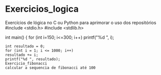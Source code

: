 # Exercicios_logica
Exercícios de lógica no C ou Python para aprimorar o uso dos repositórios
#include <stdio.h>
#include <stdlib.h>

int main()
{
    for (int i=150; i<=300; i++)
    printf("%d   ", i);

    int resultado = 0;
    for (int i = 1; i <= 1000; i++)
    resultado += i;
    printf("%d ", resultado);
    Exercicio_fibonacci
    calcular a sequencia de fibonacci até 100
    
